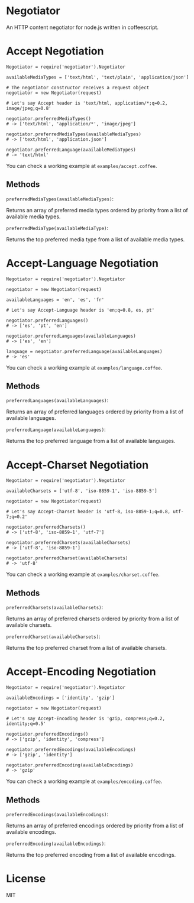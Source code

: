 # Negotiator

An HTTP content negotiator for node.js written in coffeescript.

# Accept Negotiation

    Negotiator = require('negotiator').Negotiator

    availableMediaTypes = ['text/html', 'text/plain', 'application/json']

    # The negotiator constructor receives a request object
    negotiator = new Negotiator(request)

    # Let's say Accept header is 'text/html, application/*;q=0.2, image/jpeg;q=0.8'

    negotiator.preferredMediaTypes()
    # -> ['text/html', 'application/*', 'image/jpeg']

    negotiator.preferredMediaTypes(availableMediaTypes)
    # -> ['text/html', 'application.json']

    negotiator.preferredLanguage(availableMediaTypes)
    # -> 'text/html'

You can check a working example at `examples/accept.coffee`.

## Methods

`preferredMediaTypes(availableMediaTypes)`:

Returns an array of preferred media types ordered by priority from a list of available media types.

`preferredMediaType(availableMediaType)`:

Returns the top preferred media type from a list of available media types.

# Accept-Language Negotiation

    Negotiator = require('negotiator').Negotiator

    negotiator = new Negotiator(request)

    availableLanguages = 'en', 'es', 'fr'

    # Let's say Accept-Language header is 'en;q=0.8, es, pt'

    negotiator.preferredLanguages()
    # -> ['es', 'pt', 'en']

    negotiator.preferredLanguages(availableLanguages)
    # -> ['es', 'en']

    language = negotiator.preferredLanguage(availableLanguages)
    # -> 'es'

You can check a working example at `examples/language.coffee`.

## Methods

`preferredLanguages(availableLanguages)`:

Returns an array of preferred languages ordered by priority from a list of available languages.

`preferredLanguage(availableLanguages)`:

Returns the top preferred language from a list of available languages.

# Accept-Charset Negotiation

    Negotiator = require('negotiator').Negotiator

    availableCharsets = ['utf-8', 'iso-8859-1', 'iso-8859-5']

    negotiator = new Negotiator(request)

    # Let's say Accept-Charset header is 'utf-8, iso-8859-1;q=0.8, utf-7;q=0.2'

    negotiator.preferredCharsets()
    # -> ['utf-8', 'iso-8859-1', 'utf-7']

    negotiator.preferredCharsets(availableCharsets)
    # -> ['utf-8', 'iso-8859-1']

    negotiator.preferredCharset(availableCharsets)
    # -> 'utf-8'

You can check a working example at `examples/charset.coffee`.

## Methods

`preferredCharsets(availableCharsets)`:

Returns an array of preferred charsets ordered by priority from a list of available charsets.

`preferredCharset(availableCharsets)`:

Returns the top preferred charset from a list of available charsets.

# Accept-Encoding Negotiation

    Negotiator = require('negotiator').Negotiator

    availableEncodings = ['identity', 'gzip']

    negotiator = new Negotiator(request)

    # Let's say Accept-Encoding header is 'gzip, compress;q=0.2, identity;q=0.5'

    negotiator.preferredEncodings()
    # -> ['gzip', 'identity', 'compress']

    negotiator.preferredEncodings(availableEncodings)
    # -> ['gzip', 'identity']

    negotiator.preferredEncoding(availableEncodings)
    # -> 'gzip'

You can check a working example at `examples/encoding.coffee`.

## Methods

`preferredEncodings(availableEncodings)`:

Returns an array of preferred encodings ordered by priority from a list of available encodings.

`preferredEncoding(availableEncodings)`:

Returns the top preferred encoding from a list of available encodings.

# License

MIT
